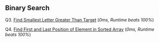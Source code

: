 ## Binary Search

Q3. [Find Smallest Letter Greater Than Target](https://leetcode.com/problems/find-smallest-letter-greater-than-target/) (*0ms, Runtime beats 100%*)

Q4. [Find First and Last Position of Element in Sorted Array](https://leetcode.com/problems/find-first-and-last-position-of-element-in-sorted-array/) (*0ms, Runtime beats 100%*)
